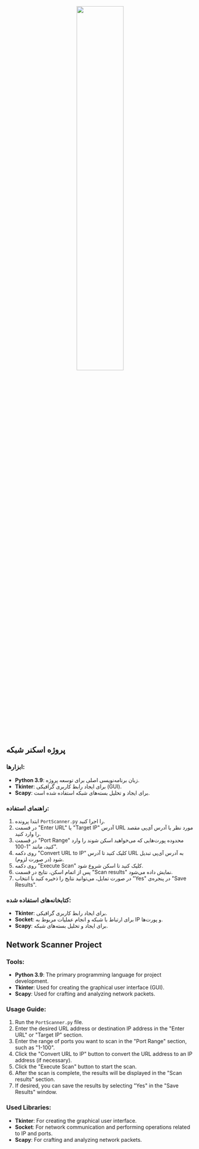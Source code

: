 

<div style="text-align:center;">
    <img src="https://github.com/msade6h/python/assets/94873023/1d523bb5-c8da-40bc-a537-6ec951e42d92" style="width: 50%; height: auto;">
</div>





## پروژه اسکنر شبکه

### ابزار‌ها:
- **Python 3.9**: زبان برنامه‌نویسی اصلی برای توسعه پروژه.
- **Tkinter**: برای ایجاد رابط کاربری گرافیکی (GUI).
- **Scapy**: برای ایجاد و تحلیل بسته‌های شبکه استفاده شده است.

### راهنمای استفاده:
1. ابتدا پرونده `PortScanner.py` را اجرا کنید.
2. در قسمت "Enter URL" یا "Target IP" آدرس URL مورد نظر یا آدرس آی‌پی مقصد را وارد کنید.
3. در قسمت "Port Range" محدوده پورت‌هایی که می‌خواهید اسکن شوند را وارد کنید، مانند "1-100".
4. روی دکمه "Convert URL to IP" کلیک کنید تا آدرس URL به آدرس آی‌پی تبدیل شود (در صورت لزوم).
5. روی دکمه "Execute Scan" کلیک کنید تا اسکن شروع شود.
6. پس از اتمام اسکن، نتایج در قسمت "Scan results" نمایش داده می‌شود.
7. در صورت تمایل، می‌توانید نتایج را ذخیره کنید با انتخاب "Yes" در پنجره‌ی "Save Results".

### کتابخانه‌های استفاده شده:
- **Tkinter**: برای ایجاد رابط کاربری گرافیکی.
- **Socket**: برای ارتباط با شبکه و انجام عملیات مربوط به IP و پورت‌ها.
- **Scapy**: برای ایجاد و تحلیل بسته‌های شبکه.

## Network Scanner Project

### Tools:
- **Python 3.9**: The primary programming language for project development.
- **Tkinter**: Used for creating the graphical user interface (GUI).
- **Scapy**: Used for crafting and analyzing network packets.

### Usage Guide:
1. Run the `PortScanner.py` file.
2. Enter the desired URL address or destination IP address in the "Enter URL" or "Target IP" section.
3. Enter the range of ports you want to scan in the "Port Range" section, such as "1-100".
4. Click the "Convert URL to IP" button to convert the URL address to an IP address (if necessary).
5. Click the "Execute Scan" button to start the scan.
6. After the scan is complete, the results will be displayed in the "Scan results" section.
7. If desired, you can save the results by selecting "Yes" in the "Save Results" window.

### Used Libraries:
- **Tkinter**: For creating the graphical user interface.
- **Socket**: For network communication and performing operations related to IP and ports.
- **Scapy**: For crafting and analyzing network packets.

